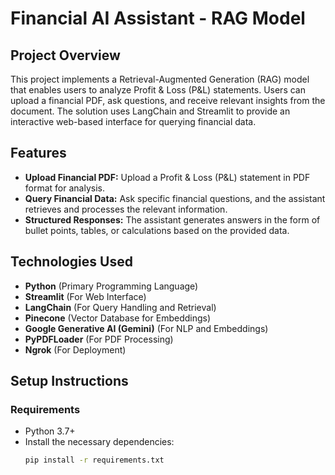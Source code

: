 # Financial AI Assistant - RAG Model

## Project Overview
This project implements a Retrieval-Augmented Generation (RAG) model that enables users to analyze Profit & Loss (P&L) statements. Users can upload a financial PDF, ask questions, and receive relevant insights from the document. The solution uses LangChain and Streamlit to provide an interactive web-based interface for querying financial data.

## Features
- **Upload Financial PDF:** Upload a Profit & Loss (P&L) statement in PDF format for analysis.
- **Query Financial Data:** Ask specific financial questions, and the assistant retrieves and processes the relevant information.
- **Structured Responses:** The assistant generates answers in the form of bullet points, tables, or calculations based on the provided data.

## Technologies Used
- **Python** (Primary Programming Language)
- **Streamlit** (For Web Interface)
- **LangChain** (For Query Handling and Retrieval)
- **Pinecone** (Vector Database for Embeddings)
- **Google Generative AI (Gemini)** (For NLP and Embeddings)
- **PyPDFLoader** (For PDF Processing)
- **Ngrok** (For Deployment)

## Setup Instructions

### Requirements
- Python 3.7+
- Install the necessary dependencies:
  ```bash
  pip install -r requirements.txt


